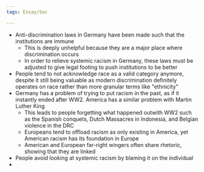 ```yaml
---
tags: Essay/Soc

---
```

- Anti-discrimination laws in Germany have been made such that the institutions are immune
	- This is deeply unhelpful because they are a major place where discrimination occurs
	- In order to relieve systemic racism in Germany, these laws must be adjusted to give legal footing to push institutions to be better
- People tend to not acknowledge race as a valid category anymore, despite it still being valuable as modern discrimination definitely operates on race rather than more granular terms like "ethnicity"
- Germany has a problem of trying to put racism in the past, as if it instantly ended after WW2. America has a similar problem with Martin Luther King
	- This leads to people forgetting what happened outwith WW2 such as the Spanish conquets, Dutch Massacres in Indonesia, and Belgian violence in the DRC
	- Europeans tend to offload racism as only existing in America, yet American racism has its foundation in Europe
	- American and European far-right wingers often share rhetoric, showing that they are linked
- People avoid looking at systemic racism by blaming it on the individual
- 